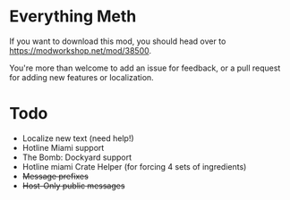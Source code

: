 # Everything Meth
If you want to download this mod, you should head over to https://modworkshop.net/mod/38500.  

You're more than welcome to add an issue for feedback, or a pull request for adding new features or localization.
# Todo
* Localize new text (need help!)
* Hotline Miami support
* The Bomb: Dockyard support
* Hotline miami Crate Helper (for forcing 4 sets of ingredients)
* ~~Message prefixes~~
* ~~Host-Only public messages~~
